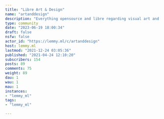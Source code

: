 ```yaml
---
title: "Libre Art & Design" 
name: "artanddesign"
description: "Everything opensource and libre regarding visual art and design!"
type: community
date: "2023-06-19 18:00:34"
draft: false
nsfw: false
actor_id: "https://lemmy.ml/c/artanddesign"
host: lemmy.ml
lastmod: "2021-12-24 03:05:36"
published: "2021-04-24 12:10:20"
subscribers: 154
posts: 89
comments: 75
weight: 89
dau: 1
wau: 1
mau: 1
instances:
- "lemmy_ml"
tags: 
- "lemmy_ml"

---
```

